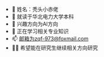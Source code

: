 - 👋 姓名：秃头小赤佬
- 🏫 就读于华北电力大学本科
- 👀 兴趣方向为AI方向
- 🌱 正在学习相关专业知识
- 📫 邮箱为zqf-973@foxmail.com
- 🐱‍🏍 希望能在研究生继续相关方向研究

<!---
xiao-red-lao/xiao-red-lao is a ✨ special ✨ repository because its `README.md` (this file) appears on your GitHub profile.
You can click the Preview link to take a look at your changes.
--->
